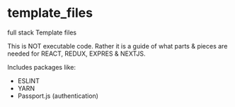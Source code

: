 # template_files
full stack Template files

This is NOT executable code.  Rather it is a guide of what parts & pieces are needed for REACT, REDUX, EXPRES & NEXTJS.

Includes packages like:
- ESLINT
- YARN
- Passport.js (authentication)

